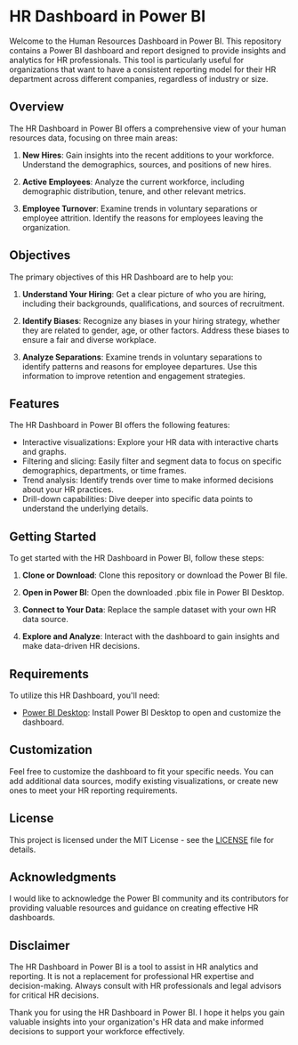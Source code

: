 # HR Dashboard in Power BI

Welcome to the Human Resources Dashboard in Power BI. This repository contains a Power BI dashboard and report designed to provide insights and analytics for HR professionals. This tool is particularly useful for organizations that want to have a consistent reporting model for their HR department across different companies, regardless of industry or size.

## Overview

The HR Dashboard in Power BI offers a comprehensive view of your human resources data, focusing on three main areas:

1. **New Hires**: Gain insights into the recent additions to your workforce. Understand the demographics, sources, and positions of new hires.

2. **Active Employees**: Analyze the current workforce, including demographic distribution, tenure, and other relevant metrics.

3. **Employee Turnover**: Examine trends in voluntary separations or employee attrition. Identify the reasons for employees leaving the organization.

## Objectives

The primary objectives of this HR Dashboard are to help you:

1. **Understand Your Hiring**: Get a clear picture of who you are hiring, including their backgrounds, qualifications, and sources of recruitment.

2. **Identify Biases**: Recognize any biases in your hiring strategy, whether they are related to gender, age, or other factors. Address these biases to ensure a fair and diverse workplace.

3. **Analyze Separations**: Examine trends in voluntary separations to identify patterns and reasons for employee departures. Use this information to improve retention and engagement strategies.

## Features

The HR Dashboard in Power BI offers the following features:

- Interactive visualizations: Explore your HR data with interactive charts and graphs.
- Filtering and slicing: Easily filter and segment data to focus on specific demographics, departments, or time frames.
- Trend analysis: Identify trends over time to make informed decisions about your HR practices.
- Drill-down capabilities: Dive deeper into specific data points to understand the underlying details.

## Getting Started

To get started with the HR Dashboard in Power BI, follow these steps:

1. **Clone or Download**: Clone this repository or download the Power BI file.

2. **Open in Power BI**: Open the downloaded .pbix file in Power BI Desktop.

3. **Connect to Your Data**: Replace the sample dataset with your own HR data source.

4. **Explore and Analyze**: Interact with the dashboard to gain insights and make data-driven HR decisions.

## Requirements

To utilize this HR Dashboard, you'll need:

- [Power BI Desktop](https://powerbi.microsoft.com/en-us/desktop/): Install Power BI Desktop to open and customize the dashboard.

## Customization

Feel free to customize the dashboard to fit your specific needs. You can add additional data sources, modify existing visualizations, or create new ones to meet your HR reporting requirements.

## License

This project is licensed under the MIT License - see the [LICENSE](LICENSE) file for details.

## Acknowledgments

I would like to acknowledge the Power BI community and its contributors for providing valuable resources and guidance on creating effective HR dashboards.

## Disclaimer

The HR Dashboard in Power BI is a tool to assist in HR analytics and reporting. It is not a replacement for professional HR expertise and decision-making. Always consult with HR professionals and legal advisors for critical HR decisions.

Thank you for using the HR Dashboard in Power BI. I hope it helps you gain valuable insights into your organization's HR data and make informed decisions to support your workforce effectively.
